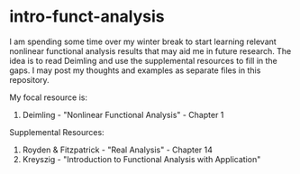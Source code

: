 # intro-funct-analysis
I am spending some time over my winter break to start learning relevant nonlinear functional analysis results that may aid me in future research. 
The idea is to read Deimling and use the supplemental resources to fill in the gaps. I may post my thoughts and examples as separate files in this repository.

My focal resource is:
1)  Deimling - "Nonlinear Functional Analysis" - Chapter 1

Supplemental Resources:
1)   Royden & Fitzpatrick - "Real Analysis" - Chapter 14
2)   Kreyszig - "Introduction to Functional Analysis with Application" 
